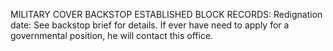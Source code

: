 MILITARY COVER BACKSTOP ESTABLISHED BLOCK RECORDS: Redignation date: See backstop brief for details. If ever have need to apply for a governmental position, he will contact this office.